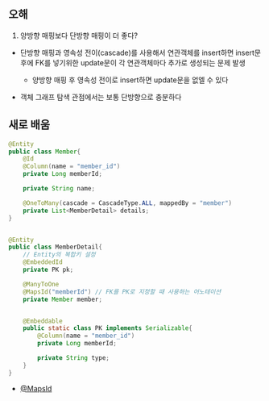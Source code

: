 ## 오해
1. 양방향 매핑보다 단방향 매핑이 더 좋다?
- 단방향 매핑과 영속성 전이(cascade)를 사용해서 연관객체를 insert하면 insert문 후에 FK를 넣기위한 update문이 각 연관객체마다 추가로 생성되는 문제 발생
    - 양방향 매핑 후 영속성 전이로 insert하면 update문을 없엘 수 있다

- 객체 그래프 탐색 관점에서는 보통 단방향으로 충분하다 


## 새로 배움
```java
@Entity
public class Member{
    @Id
    @Column(name = "member_id")
    private Long memberId;

    private String name;

    @OneToMany(cascade = CascadeType.ALL, mappedBy = "member")
    private List<MemberDetail> details;
}


@Entity
public class MemberDetail{
    // Entity의 복합키 설정
    @EmbeddedId
    private PK pk;

    @ManyToOne
    @MapsId("memberId") // FK를 PK로 지정할 때 사용하는 어노테이션
    private Member member;


    @Embeddable
    public static class PK implements Serializable{
        @Column(name = "member_id")
        private Long memberId;

        private String type;
    }
}
```
- [@MapsId](https://developer-ping9.tistory.com/296)
